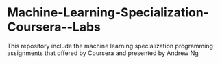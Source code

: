 # Machine-Learning-Specialization-Coursera--Labs
This repository include the machine learning specialization programming assignments that offered by Coursera and presented by Andrew Ng
